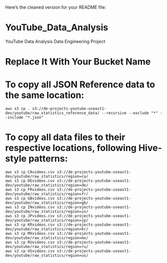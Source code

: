 Here’s the cleaned version for your README file:

# YouTube_Data_Analysis
YouTube Data Analysis Data Engineering Project

# Replace It With Your Bucket Name

# To copy all JSON Reference data to the same location:
```
aws s3 cp . s3://de-projects-youtube-useast1-dev/youtube/raw_statistics_reference_data/ --recursive --exclude "*" --include "*.json"
```
# To copy all data files to their respective locations, following Hive-style patterns:
```
aws s3 cp CAvideos.csv s3://de-projects-youtube-useast1-dev/youtube/raw_statistics/region=ca/
aws s3 cp DEvideos.csv s3://de-projects-youtube-useast1-dev/youtube/raw_statistics/region=de/
aws s3 cp FRvideos.csv s3://de-projects-youtube-useast1-dev/youtube/raw_statistics/region=fr/
aws s3 cp GBvideos.csv s3://de-projects-youtube-useast1-dev/youtube/raw_statistics/region=gb/
aws s3 cp INvideos.csv s3://de-projects-youtube-useast1-dev/youtube/raw_statistics/region=in/
aws s3 cp JPvideos.csv s3://de-projects-youtube-useast1-dev/youtube/raw_statistics/region=jp/
aws s3 cp KRvideos.csv s3://de-projects-youtube-useast1-dev/youtube/raw_statistics/region=kr/
aws s3 cp MXvideos.csv s3://de-projects-youtube-useast1-dev/youtube/raw_statistics/region=mx/
aws s3 cp RUvideos.csv s3://de-projects-youtube-useast1-dev/youtube/raw_statistics/region=ru/
aws s3 cp USvideos.csv s3://de-projects-youtube-useast1-dev/youtube/raw_statistics/region=us/
```